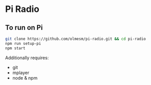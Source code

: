# Pi Radio

## To run on Pi

```bash
git clone https://github.com/olmesm/pi-radio.git && cd pi-radio
npm run setup-pi
npm start
```

Additionally requires:
* git
* mplayer
* node & npm
